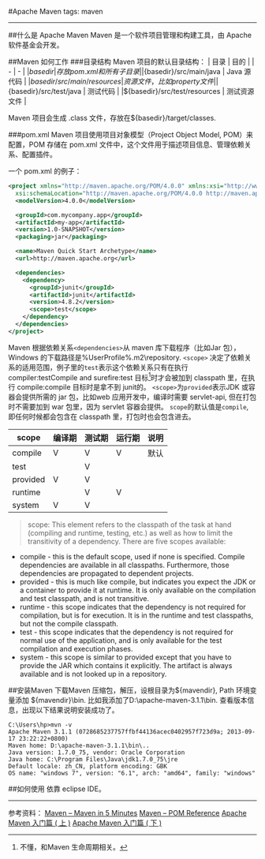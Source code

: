 #Apache Maven
tags: maven

---
##什么是 Apache Maven
Maven 是一个软件项目管理和构建工具，由 Apache 软件基金会开发。

##Maven 如何工作
###目录结构
Maven 项目的默认目录结构：
| 目录 | 目的 |
| - | - |
|${basedir} | 存放 pom.xml 和所有子目录 |
|${basedir}/src/main/java | Java 源代码 |
|${basedir}/src/main/resources | 资源文件，比如 property 文件 |
|${basedir}/src/test/java | 测试代码 |
|${basedir}/src/test/resources | 测试资源文件 |

Maven 项目会生成 .class 文件，存放在${basedir}/target/classes. 

###pom.xml
Maven 项目使用项目对象模型（Project Object Model, POM）来配置，POM 存储在 pom.xml 文件中，这个文件用于描述项目信息、管理依赖关系、配置插件。

一个 pom.xml 的例子：
```xml
<project xmlns="http://maven.apache.org/POM/4.0.0" xmlns:xsi="http://www.w3.org/2001/XMLSchema-instance"
  xsi:schemaLocation="http://maven.apache.org/POM/4.0.0 http://maven.apache.org/xsd/maven-4.0.0.xsd">
  <modelVersion>4.0.0</modelVersion>

  <groupId>com.mycompany.app</groupId>
  <artifactId>my-app</artifactId>
  <version>1.0-SNAPSHOT</version>
  <packaging>jar</packaging>

  <name>Maven Quick Start Archetype</name>
  <url>http://maven.apache.org</url>

  <dependencies>
    <dependency>
      <groupId>junit</groupId>
      <artifactId>junit</artifactId>
      <version>4.8.2</version>
      <scope>test</scope>
    </dependency>
  </dependencies>
</project>
```

Maven 根据依赖关系`<dependencies>`从 maven 库下载程序（比如Jar 包），Windows 的下载路径是%UserProfile%\.m2\repository. 
`<scope>` 决定了依赖关系的适用范围，例子里的`test`表示这个依赖关系只有在执行 compiler:testCompile and surefire:test 目标[^f1]时才会被加到 classpath 里，在执行 compile:compile 目标时是拿不到 junit的。
`<scope>`为`provided`表示JDK 或容器会提供所需的 jar 包，比如web 应用开发中，编译时需要 servlet-api, 但在打包时不需要加到 war 包里，因为 servlet 容器会提供。
`scope`的默认值是`compile`, 即任何时候都会包含在 classpath 里，打包时也会包含进去。

| scope | 编译期 | 测试期 | 运行期 | 说明 |
| - | - | - | - | - |
| compile | V | V | V | 默认 |
| test    |   | V |   | |
| provided| V | V |   | |
| runtime |   | V | V | |
| system  | V | V |   | |

> scope:
This element refers to the classpath of the task at hand (compiling and runtime, testing, etc.) as well as how to limit the transitivity of a dependency. There are five scopes available:
>
* compile - this is the default scope, used if none is specified. Compile dependencies are available in all classpaths. Furthermore, those dependencies are propagated to dependent projects.
* provided - this is much like compile, but indicates you expect the JDK or a container to provide it at runtime. It is only available on the compilation and test classpath, and is not transitive.
* runtime - this scope indicates that the dependency is not required for compilation, but is for execution. It is in the runtime and test classpaths, but not the compile classpath.
* test - this scope indicates that the dependency is not required for normal use of the application, and is only available for the test compilation and execution phases.
* system - this scope is similar to provided except that you have to provide the JAR which contains it explicitly. The artifact is always available and is not looked up in a repository.

##安装Maven
下载Maven 压缩包，解压，设根目录为\${mavendir}, Path 环境变量添加 ${mavendir}\bin. 比如我添加了D:\apache-maven-3.1.1\bin. 
查看版本信息，出现以下结果说明安装成功了。
```
C:\Users\hp>mvn -v
Apache Maven 3.1.1 (0728685237757ffbf44136acec0402957f723d9a; 2013-09-17 23:22:22+0800)
Maven home: D:\apache-maven-3.1.1\bin\..
Java version: 1.7.0_75, vendor: Oracle Corporation
Java home: C:\Program Files\Java\jdk1.7.0_75\jre
Default locale: zh_CN, platform encoding: GBK
OS name: "windows 7", version: "6.1", arch: "amd64", family: "windows"
```

##如何使用
依靠 eclipse IDE。

---
参考资料：
[Maven – Maven in 5 Minutes](https://maven.apache.org/guides/getting-started/maven-in-five-minutes.html)
[Maven – POM Reference](http://maven.apache.org/pom.html)
[Apache Maven 入门篇 ( 上 )](http://www.oracle.com/technetwork/cn/community/java/apache-maven-getting-started-1-406235-zhs.html)
[Apache Maven 入门篇 ( 下 )](http://www.oracle.com/technetwork/cn/community/java/apache-maven-getting-started-2-405568-zhs.html)

[^f1]: 不懂，和Maven 生命周期相关。